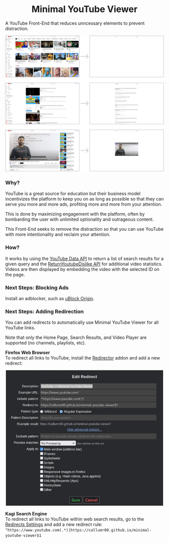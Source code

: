<div align="center">
  <h1>Minimal YouTube Viewer</h1>
</div>

A YouTube Front-End that reduces unncessary elements to prevent distraction.

<p align="center">
  <img src="img/comparison-screenshots.jpg" width="1080" alt="Minimal Youtube Viewer Comparison">
</p>

### Why?
YouTube is a great source for education but their business model incentivizes the platform to keep you on as long as possible so that they can serve you more and more ads, profiting more and more from your attention.

This is done by maximizing engagement with the platform, often by bombarding the user with unlimited optionality and outrageous content.

This Front-End seeks to remove the distraction so that you can use YouTube with more intentionality and reclaim your attention.

### How?
It works by using the [YouTube Data API](https://developers.google.com/youtube/v3) to return a list of search results for a given query and the [ReturnYoutubeDislike API](https://www.returnyoutubedislike.com/) for additional video statistics. Videos are then displayed by embedding the video with the selected ID on the page.


### Next Steps: Blocking Ads
Install an adblocker, such as [uBlock Origin](https://ublockorigin.com/).

### Next Steps: Adding Redirection
You can add redirects to automatically use Minimal YouTube Viewer for all YouTube links.

Note that only the Home Page, Search Results, and Video Player are supported (no channels, playlists, etc).

**Firefox Web Browser**\
To redirect all links to YouTube, install the [Redirector](https://addons.mozilla.org/en-US/firefox/addon/redirector/) addon and add a new redirect:
<p align="center">
  <img src="img/redirector-settings.jpg" width="500" alt="Redirector settings">
</p>

**Kagi Search Engine**\
  To redirect all links to YouTube within web search results, go to the <a href="https://kagi.com/settings?p=redirects" target="_blank">Redirects Settings</a> and add a new redirect rule:\
  ```^https://www.youtube.com(.*)|https://callumr00.github.io/minimal-youtube-viewer$1```
